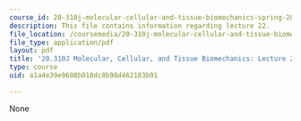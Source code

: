 ```yaml
---
course_id: 20-310j-molecular-cellular-and-tissue-biomechanics-spring-2015
description: This file contains information regarding lecture 22.
file_location: /coursemedia/20-310j-molecular-cellular-and-tissue-biomechanics-spring-2015/a1a4e39e9608b018dc8b98d462183b91_MIT20_310JS15_Lecture22.pdf
file_type: application/pdf
layout: pdf
title: '20.310J Molecular, Cellular, and Tissue Biomechanics: Lecture 22'
type: course
uid: a1a4e39e9608b018dc8b98d462183b91

---
```

None